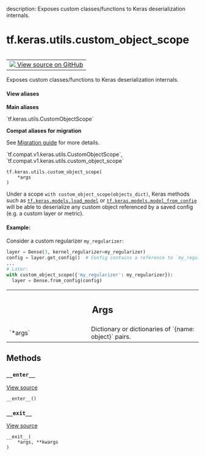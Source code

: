 description: Exposes custom classes/functions to Keras deserialization internals.

<div itemscope itemtype="http://developers.google.com/ReferenceObject">
<meta itemprop="name" content="tf.keras.utils.custom_object_scope" />
<meta itemprop="path" content="Stable" />
<meta itemprop="property" content="__enter__"/>
<meta itemprop="property" content="__exit__"/>
<meta itemprop="property" content="__init__"/>
</div>

# tf.keras.utils.custom_object_scope

<!-- Insert buttons and diff -->

<table class="tfo-notebook-buttons tfo-api nocontent" align="left">
<td>
  <a target="_blank" href="https://github.com/keras-team/keras/tree/v2.9.0/keras/utils/generic_utils.py#L51-L90">
    <img src="https://www.tensorflow.org/images/GitHub-Mark-32px.png" />
    View source on GitHub
  </a>
</td>
</table>



Exposes custom classes/functions to Keras deserialization internals.

<section class="expandable">
  <h4 class="showalways">View aliases</h4>
  <p>
<b>Main aliases</b>
<p>`tf.keras.utils.CustomObjectScope`</p>

<b>Compat aliases for migration</b>
<p>See
<a href="https://www.tensorflow.org/guide/migrate">Migration guide</a> for
more details.</p>
<p>`tf.compat.v1.keras.utils.CustomObjectScope`, `tf.compat.v1.keras.utils.custom_object_scope`</p>
</p>
</section>

<pre class="devsite-click-to-copy prettyprint lang-py tfo-signature-link">
<code>tf.keras.utils.custom_object_scope(
    *args
)
</code></pre>



<!-- Placeholder for "Used in" -->

Under a scope `with custom_object_scope(objects_dict)`, Keras methods such
as <a href="../../../tf/keras/models/load_model.md"><code>tf.keras.models.load_model</code></a> or <a href="../../../tf/keras/models/model_from_config.md"><code>tf.keras.models.model_from_config</code></a>
will be able to deserialize any custom object referenced by a
saved config (e.g. a custom layer or metric).

#### Example:



Consider a custom regularizer `my_regularizer`:

```python
layer = Dense(3, kernel_regularizer=my_regularizer)
config = layer.get_config()  # Config contains a reference to `my_regularizer`
...
# Later:
with custom_object_scope({'my_regularizer': my_regularizer}):
  layer = Dense.from_config(config)
```

<!-- Tabular view -->
 <table class="responsive fixed orange">
<colgroup><col width="214px"><col></colgroup>
<tr><th colspan="2"><h2 class="add-link">Args</h2></th></tr>

<tr>
<td>
`*args`
</td>
<td>
Dictionary or dictionaries of `{name: object}` pairs.
</td>
</tr>
</table>



## Methods

<h3 id="__enter__"><code>__enter__</code></h3>

<a target="_blank" class="external" href="https://github.com/keras-team/keras/tree/v2.9.0/keras/utils/generic_utils.py#L82-L86">View source</a>

<pre class="devsite-click-to-copy prettyprint lang-py tfo-signature-link">
<code>__enter__()
</code></pre>




<h3 id="__exit__"><code>__exit__</code></h3>

<a target="_blank" class="external" href="https://github.com/keras-team/keras/tree/v2.9.0/keras/utils/generic_utils.py#L88-L90">View source</a>

<pre class="devsite-click-to-copy prettyprint lang-py tfo-signature-link">
<code>__exit__(
    *args, **kwargs
)
</code></pre>






